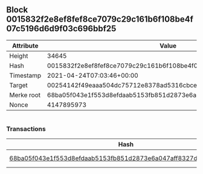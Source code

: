 ## Block 0015832f2e8ef8fef8ce7079c29c161b6f108be4f07c5196d6d9f03c696bbf25

Attribute | Value
--- | ---
Height | 34645
Hash | 0015832f2e8ef8fef8ce7079c29c161b6f108be4f07c5196d6d9f03c696bbf25
Timestamp | 2021-04-24T07:03:46+00:00
Target | 00254142f49eaaa504dc75712e8378ad5316cbcead634704b3734b6271167cc4
Merke root | 68ba05f043e1f553d8efdaab5153fb851d2873e6a047aff8327da5b9c9be7171
Nonce | 4147895973

```

```

### Transactions

Hash | Amount
--- | ---
[68ba05f043e1f553d8efdaab5153fb851d2873e6a047aff8327da5b9c9be7171](68ba05f043e1f553d8efdaab5153fb851d2873e6a047aff8327da5b9c9be7171.md) | 10.00000000 SKEPTI 
